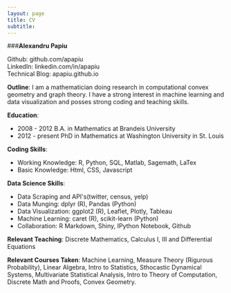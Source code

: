 ```yaml
---
layout: page
title: CV
subtitle: 
---
```


###**Alexandru Papiu**

Github: github.com/apapiu    
LinkedIn: linkedin.com/in/apapiu    
Technical Blog: apapiu.github.io     

**Outline**: I am a mathematician doing research in computational convex geometry and graph theory. I have a strong interest in machine learning and data visualization and posses strong coding and teaching skills.

**Education**:
 
 - 2008 - 2012 B.A. in Mathematics at Brandeis University
 - 2012 - present PhD in Mathematics at Washington University in St. Louis


**Coding Skills**:

- Working Knowledge: R, Python, SQL, Matlab, Sagemath, LaTex
- Basic Knowledge: Html, CSS, Javascript


**Data Science Skills**:

- Data Scraping and API's(twitter, census, yelp)
- Data Munging: dplyr (R),  Pandas (Python)
- Data Visualization: ggplot2 (R),  Leaflet, Plotly, Tableau
- Machine Learning: caret (R), scikit-learn (Python)
- Collaboration: R Markdown, Shiny, IPython Notebook, Github

**Relevant Teaching**:
Discrete Mathematics, Calculus I, III and Differential Equations

**Relevant Courses Taken**:
Machine Learning, Measure Theory (Rigurous Probability), Linear Algebra, Intro to Statistics, Sthocastic Dynamical Systems, Multivariate Statistical Analysis, Intro to Theory of Computation, Discrete Math and Proofs, Convex Geometry.

